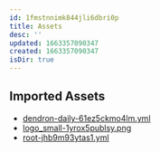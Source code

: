 ```yaml
---
id: 1fmstnnimk844jli6dbri0p
title: Assets
desc: ''
updated: 1663357090347
created: 1663357090347
isDir: true
---
```

## Imported Assets
- [dendron-daily-61ez5ckmo4lm.yml](/assets/dendron-daily-61ez5ckmo4lm-v7vbbtww2k31.yml)
- [logo_small-1yrox5publsy.png](/assets/logo_small-1yrox5publsy-a3efq9h3npoa.png)
- [root-jhb9m93ytas1.yml](/assets/root-jhb9m93ytas1-0895tyqlfd0r.yml)